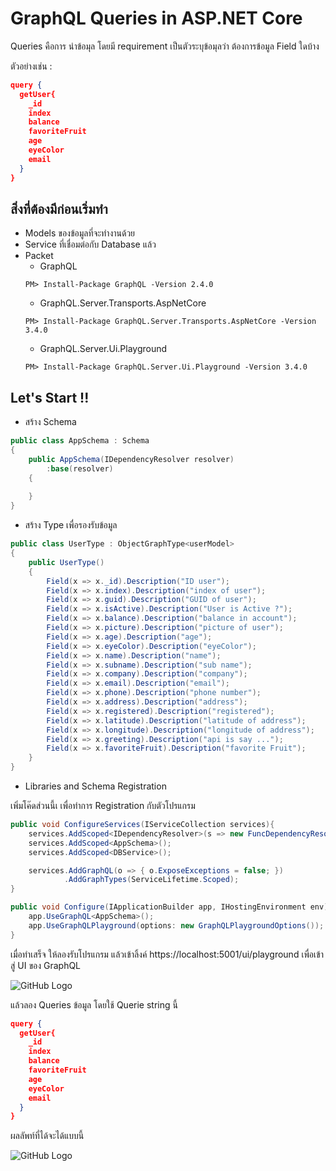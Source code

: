 # GraphQL Queries in ASP.NET Core
Queries คือการ นำข้อมุล โดยมี requirement เป็นตัวระบุข้อมุลว่า ต้องการข้อมูล Field ใดบ้าง

ตัวอย่างเช่น :
```json
query {
  getUser{
    _id
    index
    balance
    favoriteFruit
    age
    eyeColor
    email
  }
}
```
## สิ่งที่ต้องมีก่อนเริ่มทำ
- Models ของข้อมูลที่จะทำงานด้วย
- Service ที่เชื่อมต่อกับ Database แล้ว
- Packet
    - GraphQL
    ```
    PM> Install-Package GraphQL -Version 2.4.0
    ```
    - GraphQL.Server.Transports.AspNetCore
    ```
    PM> Install-Package GraphQL.Server.Transports.AspNetCore -Version 3.4.0
    ```
    - GraphQL.Server.Ui.Playground
    ```
    PM> Install-Package GraphQL.Server.Ui.Playground -Version 3.4.0
    ``` 

## Let's Start !!

- สร้าง Schema
```c#
public class AppSchema : Schema
{
    public AppSchema(IDependencyResolver resolver)
        :base(resolver)
    {
 
    }
}
``` 

- สร้าง Type เพื่อรองรับข้อมูล
```c#
public class UserType : ObjectGraphType<userModel>
{
    public UserType()
    {
        Field(x => x._id).Description("ID user");
        Field(x => x.index).Description("index of user");
        Field(x => x.guid).Description("GUID of user");
        Field(x => x.isActive).Description("User is Active ?");
        Field(x => x.balance).Description("balance in account");
        Field(x => x.picture).Description("picture of user");
        Field(x => x.age).Description("age");
        Field(x => x.eyeColor).Description("eyeColor");
        Field(x => x.name).Description("name");
        Field(x => x.subname).Description("sub name");
        Field(x => x.company).Description("company");
        Field(x => x.email).Description("email");
        Field(x => x.phone).Description("phone number");
        Field(x => x.address).Description("address");
        Field(x => x.registered).Description("registered");
        Field(x => x.latitude).Description("latitude of address");
        Field(x => x.longitude).Description("longitude of address");
        Field(x => x.greeting).Description("api is say ...");
        Field(x => x.favoriteFruit).Description("favorite Fruit");
    }
}
```

- Libraries and Schema Registration

เพิ่มโค๊ดส่วนนี้เ เพื่อทำการ Registration กับตัวโปรแกรม
```c#
public void ConfigureServices(IServiceCollection services){
    services.AddScoped<IDependencyResolver>(s => new FuncDependencyResolver(s.GetRequiredService));
    services.AddScoped<AppSchema>();
    services.AddScoped<DBService>();

    services.AddGraphQL(o => { o.ExposeExceptions = false; })
            .AddGraphTypes(ServiceLifetime.Scoped);
}
```

```c#
public void Configure(IApplicationBuilder app, IHostingEnvironment env){
    app.UseGraphQL<AppSchema>();
    app.UseGraphQLPlayground(options: new GraphQLPlaygroundOptions());
}
```

เมื่อทำเสร็จ ให้ลองรับโปรแกรม แล้วเข้าลิ้งค์ https://localhost:5001/ui/playground เพื่อเข้าสู่ UI ของ GraphQL

![GitHub Logo](ImageLink)

แล้วลอง Queries ข้อมูล โดยใช้ Querie string นี้
```json
query {
  getUser{
    _id
    index
    balance
    favoriteFruit
    age
    eyeColor
    email
  }
}
```

ผลลัพท์ที่ได้จะได้แบบนี้ 

![GitHub Logo](ImageLink)

